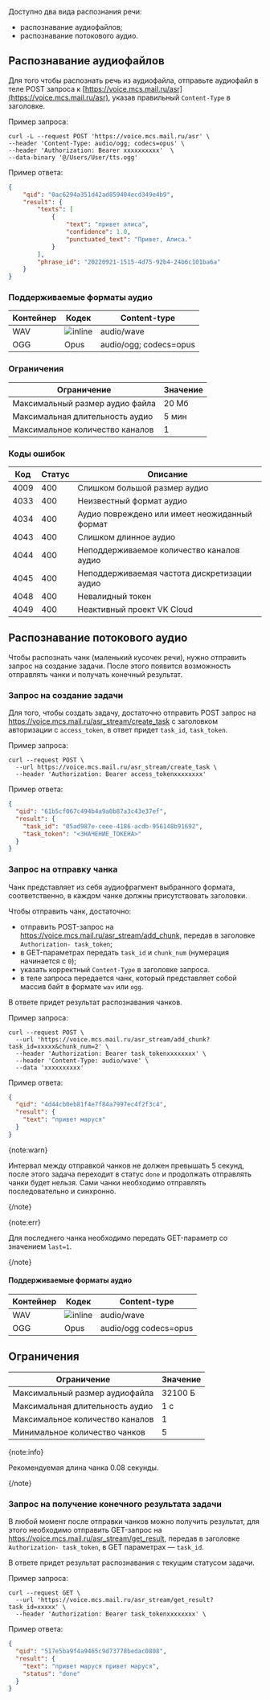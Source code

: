 Доступно два вида распознания речи:

- распознавание аудиофайлов;
- распознавание потокового аудио.

## Распознавание аудиофайлов

Для того чтобы распознать речь из аудиофайла, отправьте аудиофайл в теле POST запроса к [https://voice.mcs.mail.ru/asr](https://voice.mcs.mail.ru/asr), указав правильный `Content-Type` в заголовке.

Пример запроса:

```console
curl -L --request POST 'https://voice.mcs.mail.ru/asr' \
--header 'Content-Type: audio/ogg; codecs=opus' \
--header 'Authorization: Bearer xxxxxxxxxx'  \
--data-binary '@/Users/User/tts.ogg'
```

Пример ответа:

```json
{
	"qid": "0ac6294a351d42ad859404ecd349e4b9",
	"result": {
		"texts": [
			{
				"text": "привет алиса",
				"confidence": 1.0,
				"punctuated_text": "Привет, Алиса."
			}
		],
		"phrase_id": "20220921-1515-4d75-92b4-24b6c101ba6a"
	}
}
```

### Поддерживаемые форматы аудио

| Контейнер | Кодек | Content-type           |
| --------- | ----- | ---------------------- |
| WAV       | ![](/en/assets/no.svg "inline")     | audio/wave             |
| OGG       | Opus  | audio/ogg; codecs=opus |

### Ограничения

| Ограничение                     | Значение |
| ------------------------------- | -------- |
| Максимальный размер аудио файла | 20 Мб    |
| Максимальная длительность аудио | 5 мин    |
| Максимальное количество каналов | 1        |

### Коды ошибок

| Код  | Статус | Описание                                      |
| ---- | ------ | --------------------------------------------- |
| 4009 | 400    | Слишком большой размер аудио                  |
| 4033 | 400    | Неизвестный формат аудио                      |
| 4034 | 400    | Аудио повреждено или имеет неожиданный формат |
| 4043 | 400    | Слишком длинное аудио                         |
| 4044 | 400    | Неподдерживаемое количество каналов аудио     |
| 4045 | 400    | Неподдерживаемая частота дискретизации аудио  |
| 4048 | 400    | Невалидный токен                              |
| 4049 | 400    | Неактивный проект VK Cloud                       |

## Распознавание потокового аудио

Чтобы распознать чанк (маленький кусочек речи), нужно отправить запрос на создание задачи. После этого появится возможность отправлять чанки и получать конечный результат.

### Запрос на создание задачи

Для того, чтобы создать задачу, достаточно отправить POST запрос на https://voice.mcs.mail.ru/asr_stream/create_task с заголовком авторизации с `access_token`, в ответ придет `task_id`, `task_token`.

Пример запроса:

```console
curl --request POST \
  --url https://voice.mcs.mail.ru/asr_stream/create_task \
  --header 'Authorization: Bearer access_tokenxxxxxxxx'
```

Пример ответа:

```json
{
  "qid": "61b5cf067c494b4a9a0b87a3c43e37ef",
  "result": {
    "task_id": "05ad987e-ceee-4186-acdb-956148b91692",
    "task_token": "<ЗНАЧЕНИЕ_ТОКЕНА>"
  }
}
```

### Запрос на отправку чанка

Чанк представляет из себя аудиофрагмент выбранного формата, соответственно, в каждом чанке должны присутствовать заголовки.

Чтобы отправить чанк, достаточно:

- отправить POST-запрос на https://voice.mcs.mail.ru/asr_stream/add_chunk, передав в заголовке `Authorization- task_token`;
- в GET-параметрах передать `task_id` и `chunk_num` (нумерация начинается с `0`);
- указать корректный `Content-Type` в заголовке запроса.
- в теле запроса передается чанк, который представляет собой массив байт в формате `wav` или `ogg`.

В ответе придет результат распознавания чанков.

Пример запроса:

```console
curl --request POST \
  --url 'https://voice.mcs.mail.ru/asr_stream/add_chunk?task_id=xxxxx&chunk_num=2' \
  --header 'Authorization: Bearer task_tokenxxxxxxxx' \
  --header 'Content-Type: audio/wave' \
  --data 'xxxxxxxxxx'
```

Пример ответа:

```json
{
  "qid": "4d44cb0eb81f4e7f84a7997ec4f2f3c4",
  "result": {
    "text": "привет маруся"
  }
}
```

{note:warn}

Интервал между отправкой чанков не должен превышать 5 секунд, после этого задача переходит в статус `done` и продолжать отправлять чанки будет нельзя. Сами чанки необходимо отправлять последовательно и синхронно.

{/note}

{note:err}

Для последнего чанка необходимо передать GET-параметр со значением `last=1`.

{/note}

#### Поддерживаемые форматы аудио

| Контейнер | Кодек | Content-type          |
| --------- | ----- | --------------------- |
| WAV       | ![](/en/assets/no.svg "inline")     | audio/wave            |
| OGG       | Opus  | audio/ogg codecs=opus |

## Ограничения

| Ограничение                     | Значение |
| ------------------------------- | -------- |
| Максимальный размер аудиофайла  | 32100 Б  |
| Максимальная длительность аудио | 1 с      |
| Максимальное количество каналов | 1        |
| Минимальное количество чанков   | 5        |

{note:info}

Рекомендуемая длина чанка 0.08 секунды.

{/note}

### Запрос на получение конечного результата задачи

В любой момент после отправки чанков можно получить результат, для этого необходимо отправить GET-запрос на https://voice.mcs.mail.ru/asr_stream/get_result, передав в заголовке `Authorization- task_token`, в GET параметрах — `task_id`.

В ответе придет результат распознавания с текущим статусом задачи.

Пример запроса:

```console
curl --request GET \
  --url 'https://voice.mcs.mail.ru/asr_stream/get_result?task_id=xxxxx' \
  --header 'Authorization: Bearer task_tokenxxxxxxxx' \
```

Пример ответа:

```json
{
  "qid": "517e5ba9f4a9465c9d73778bedac0808",
  "result": {
    "text": "привет маруся привет маруся",
    "status": "done"
  }
}
```
